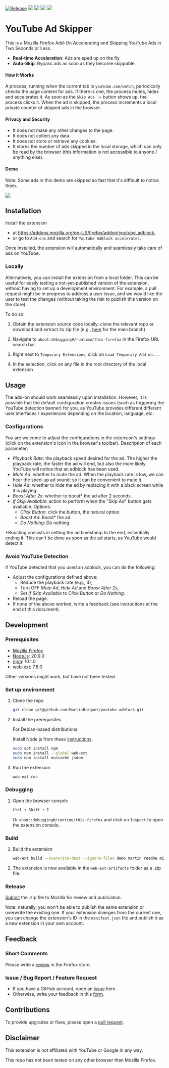 [![Release](https://github.com/MartinBraquet/youtube-adblock/actions/workflows/release.yaml/badge.svg)](https://github.com/MartinBraquet/youtube-adblock/actions/workflows/release.yaml)
[![](https://img.shields.io/amo/users/youtube_adblock)](https://addons.mozilla.org/addon/youtube_adblock)
[![](https://img.shields.io/amo/dw/youtube_adblock)](https://addons.mozilla.org/addon/youtube_adblock)
[![](https://img.shields.io/amo/stars/youtube_adblock)](https://addons.mozilla.org/addon/youtube_adblock/reviews)
[![](https://img.shields.io/amo/v/youtube_adblock?label=Mozilla+store)](https://addons.mozilla.org/addon/youtube_adblock)

# YouTube Ad Skipper

This is a Mozilla Firefox Add-On Accelerating and Skipping YouTube Ads in Two Seconds or Less.

* **Real-time Acceleration**: Ads are sped up on the fly.
* **Auto-Skip**: Bypass ads as soon as they become skippable.

#### How it Works

A process, running when the current tab is `youtube.com/watch`, periodically checks the page content for ads.
If there is one, the process mutes, hides and accelerates it.
As soon as the `Skip Ads ->` button shows up, the process clicks it.
When the ad is skipped, the process increments a local private counter of skipped ads in the browser.

#### Privacy and Security

* It does not make any other changes to the page.
* It does not collect any data.
* It does not store or retrieve any cookies.
* It stores the number of ads skipped in the local storage, which can only be read by the browser
  (this information is not accessible to anyone / anything else).

#### Demo

Note: Some ads in this demo are skipped so fast that it's difficult to notice them.

![](https://github.com/MartinBraquet/youtube-adblock/blob/main/demo/youtube-adblock-demo.gif?raw=true)

## Installation

Install the extension

* at https://addons.mozilla.org/en-US/firefox/addon/youtube_adblock,
* or go to `Add-ons` and search for `Youtube AdBlock accelerates`.

Once installed, the extension will automatically and seamlessly take care of ads on YouTube.

### Locally

Alternatively, you can install the extension from a local folder.
This can be useful for easily testing a not-yet-published version of the extension, without having to set up
a development environment. For example, a pull request might be in progress to address a user issue, and we would like the user
to test the changes (without taking the risk to publish this version on the store).

To do so:

1. Obtain the extension source code locally: clone the relevant repo or download and extract its zip file (e.g., [here](https://github.com/MartinBraquet/youtube-adblock/archive/main.zip) for the main branch)

2. Navigate to `about:debugging#/runtime/this-firefox` in the Firefox URL search bar

3. Right next to `Temporary Extensions`, click on `Load Temporary Add-on...`

4. In the selection, click on any file in the root directory of the local extension


## Usage

The add-on should work seamlessly upon installation. 
However, it is possible that the default configuration creates issues (such as triggering the YouTube detection banner) for you, as YouTube provides different different user interfaces / experiences depending on the location, language, etc.

### Configurations

You are welcome to adjust the configurations in the extension's settings (click on the extension's icon in the browser's toolbar).
Description of each parameter:
* _Playback Rate_: the playback speed desired for the ad. The higher the playback rate, the faster the ad will end, but also the more likely YouTube will notice that an adblock has been used.
* _Mute Ad_: whether to mute the ad. When the playback rate is low, we can hear the sped-up ad sound; so it can be convenient to mute it.
* _Hide Ad_: whether to hide the ad by replacing it with a black screen while it is playing.
* _Boost After 2s_: whether to boost* the ad after 2 seconds.
* _If Skip Available_: action to perform when the "Skip Ad" button gets available. Options:
  * _Click Button_: click the button, the natural option.
  * _Boost Ad_: Boost* the ad.
  * _Do Nothing_: Do nothing.

*Boosting consists in setting the ad timestamp to the end, essentially ending it. This can't be done as soon as the ad starts, as YouTube would detect it.

### Avoid YouTube Detection

If YouTube detected that you used an adblock, you can do the following:

* Adjust the configurations defined above:
  * Reduce the playback rate (e.g., 4),
  * Turn OFF _Mute Ad_, _Hide Ad_ and _Boost After 2s_,
  * Set _If Skip Available_ to _Click Button_ or _Do Nothing_.
* Reload the page.
* If none of the above worked, write a feedback (see instructions at the end of this document).

## Development

### Prerequisites

* [Mozilla Firefox](https://www.mozilla.org/en-US/firefox/new/)
* [Node.js](https://nodejs.org/en/download/): 20.9.0
* [npm](https://www.npmjs.com/get-npm): 10.1.0
* [web-ext](https://extensionworkshop.com/documentation/develop/getting-started-with-web-ext/): 7.8.0

Other versions might work, but have not been tested.

### Set up environment

1. Clone the repo

   ```sh
   git clone git@github.com:MartinBraquet/youtube-adblock.git
    ```

2. Install the prerequisites

   For Debian-based distributions:

   Install Node.js from these [instructions](https://deb.nodesource.com/).

   ```sh
   sudo apt install npm
   sudo npm install --global web-ext
   sudo npm install mustache jsdom
   ```

3. Run the extension
   ```sh
   web-ext run
   ```

### Debugging

1. Open the browser console

   ```sh
   Ctrl + Shift + I
   ```
   Or `about:debugging#/runtime/this-firefox` and click on `Inspect` to open the extension console.

### Build

1. Build the extension

   ```sh
   web-ext build --overwrite-dest --ignore-files demo martin readme misc package-lock.json release.sh
   ```

2. The extension is now available in the `web-ext-artifacts` folder as a .zip file.

### Release

[Submit](https://addons.mozilla.org) the .zip file to Mozilla for review and publication.

Note: naturally, you won't be able to publish the same extension or overwrite the existing one.
If your extension diverges from the current one, you can change the extension's ID in the `manifest.json` file and publish
it as a new extension in your own account.

## Feedback

### Short Comments
Please write a [review](https://addons.mozilla.org/en-US/firefox/addon/youtube_adblock/reviews/) in the Firefox store.

### Issue / Bug Report / Feature Request
- If you have a GitHub account, open an <a href="https://github.com/MartinBraquet/youtube-adblock/issues">issue</a> here.
- Otherwise, write your feedback in this  <a href="https://forms.gle/c87fsmy3tG1MmJaLA">form</a>.

## Contributions

To provide upgrades or fixes, please open a [pull request](https://github.com/MartinBraquet/youtube-adblock/pulls).

## Disclaimer

This extension is not affiliated with YouTube or Google in any way.

This repo has not been tested on any other browser than Mozilla Firefox.
